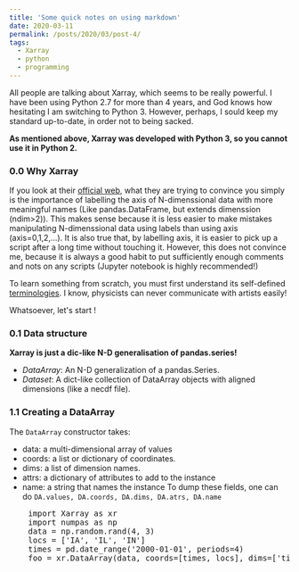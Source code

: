 ```yaml
---
title: 'Some quick notes on using markdown'
date: 2020-03-11
permalink: /posts/2020/03/post-4/
tags:
  - Xarray
  - python
  - programming
---
```


All people are talking about Xarray, which seems to be really powerful. I have been using Python 2.7 for more than 4 years, and God knows how hesitating I am switching to Python 3. However, perhaps, I sould keep my standard up-to-date, in order not to being sacked. 

**As mentioned above, Xarray was developed with Python 3, so you cannot use it in Python 2.**

### 0.0 Why Xarray
If you look at their [official web](xarray.pydata.org/en/latest/why-xarray.html), what they are trying to convince you simply is the importance of labelling the axis of N-dimenssional data with more meaningful names (Like pandas.DataFrame, but extends dimenssion (ndim>2)). This makes sense because it is less easier to make mistakes manipulating N-dimenssional data using labels than using axis (axis=0,1,2,...). 
It is also true that, by labelling axis, it is easier to pick up a script after a long time without touching it. However, this does not convince me, because it is always a good habit to put sufficiently enough comments and nots on any scripts (Jupyter notebook is highly recommended!) 

To learn something from scratch, you must first understand its self-defined [terminologies](xarray.pydata.org/en/latest/terminology.html). I know, physicists can never communicate with artists easily!

Whatsoever, let's start !

### 0.1 Data structure
**Xarray is just a dic-like N-D generalisation of pandas.series!**

- *DataArray*: An N-D generalization of a pandas.Series.
- *Dataset*: A dict-like collection of DataArray objects with aligned dimensions (like a necdf file).

### 1.1 Creating a DataArray

The `DataArray` constructor takes:
   - data: a multi-dimensional array of values
   - coords: a list or dictionary of coordinates.
   - dims: a list of dimension names.
   - attrs: a dictionary of attributes to add to the instance
   - name: a string that names the instance
 To dump these fields, one can do `DA.values, DA.coords, DA.dims, DA.atrs, DA.name`
 <pre>
	import Xarray as xr
	import numpas as np
	data = np.random.rand(4, 3)
	locs = ['IA', 'IL', 'IN']
	times = pd.date_range('2000-01-01', periods=4)
	foo = xr.DataArray(data, coords=[times, locs], dims=['time', 'space'])
 </pre>



